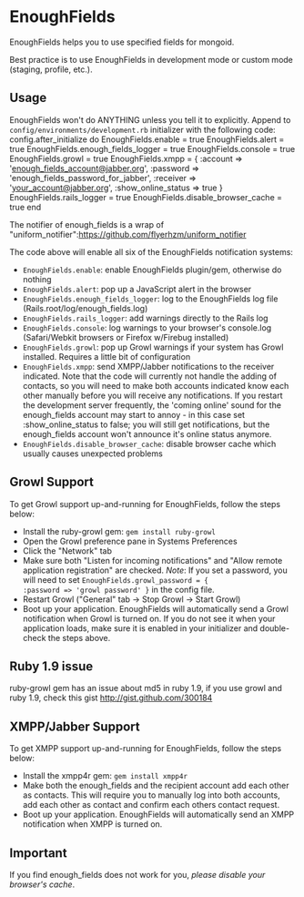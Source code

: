 EnoughFields
============

EnoughFields helps you to use specified fields for mongoid.

Best practice is to use EnoughFields in development mode or custom mode (staging, profile, etc.).

Usage
-----

EnoughFields won't do ANYTHING unless you tell it to explicitly. Append to <code>config/environments/development.rb</code> initializer with the following code:
    config.after_initialize do
      EnoughFields.enable = true
      EnoughFields.alert = true
      EnoughFields.enough_fields_logger = true
      EnoughFields.console = true
      EnoughFields.growl = true
      EnoughFields.xmpp = { :account => 'enough_fields_account@jabber.org',
                            :password => 'enough_fields_password_for_jabber',
                            :receiver => 'your_account@jabber.org',
                            :show_online_status => true }
      EnoughFields.rails_logger = true
      EnoughFields.disable_browser_cache = true
    end

The notifier of enough_fields is a wrap of "uniform_notifier":https://github.com/flyerhzm/uniform_notifier

The code above will enable all six of the EnoughFields notification systems:

* <code>EnoughFields.enable</code>: enable EnoughFields plugin/gem, otherwise do nothing
* <code>EnoughFields.alert</code>: pop up a JavaScript alert in the browser
* <code>EnoughFields.enough_fields_logger</code>: log to the EnoughFields log file (Rails.root/log/enough_fields.log)
* <code>EnoughFields.rails_logger</code>: add warnings directly to the Rails log
* <code>EnoughFields.console</code>: log warnings to your browser's console.log (Safari/Webkit browsers or Firefox w/Firebug installed)
* <code>EnoughFields.growl</code>: pop up Growl warnings if your system has Growl installed. Requires a little bit of configuration
* <code>EnoughFields.xmpp</code>: send XMPP/Jabber notifications to the receiver indicated. Note that the code will currently not handle the adding of contacts, so you will need to make both accounts indicated know each other manually before you will receive any notifications. If you restart the development server frequently, the 'coming online' sound for the enough_fields account may start to annoy - in this case set :show_online_status to false; you will still get notifications, but the enough_fields account won't announce it's online status anymore.
* <code>EnoughFields.disable_browser_cache</code>: disable browser cache which usually causes unexpected problems

Growl Support
-------------

To get Growl support up-and-running for EnoughFields, follow the steps below:

* Install the ruby-growl gem: <code>gem install ruby-growl</code>
* Open the Growl preference pane in Systems Preferences
* Click the "Network" tab
* Make sure both "Listen for incoming notifications" and "Allow remote application registration" are checked. *Note*: If you set a password, you will need to set <code>EnoughFields.growl_password = { :password => 'growl password' }</code> in the config file.
* Restart Growl ("General" tab -> Stop Growl -> Start Growl)
* Boot up your application. EnoughFields will automatically send a Growl notification when Growl is turned on. If you do not see it when your application loads, make sure it is enabled in your initializer and double-check the steps above.

Ruby 1.9 issue
--------------

ruby-growl gem has an issue about md5 in ruby 1.9, if you use growl and ruby 1.9, check this gist http://gist.github.com/300184

XMPP/Jabber Support
-------------------

To get XMPP support up-and-running for EnoughFields, follow the steps below:

* Install the xmpp4r gem: <code>gem install xmpp4r</code>
* Make both the enough_fields and the recipient account add each other as contacts.
  This will require you to manually log into both accounts, add each other
  as contact and confirm each others contact request.
* Boot up your application. EnoughFields will automatically send an XMPP notification when XMPP is turned on.

Important
---------

If you find enough_fields does not work for you, *please disable your browser's cache*.
